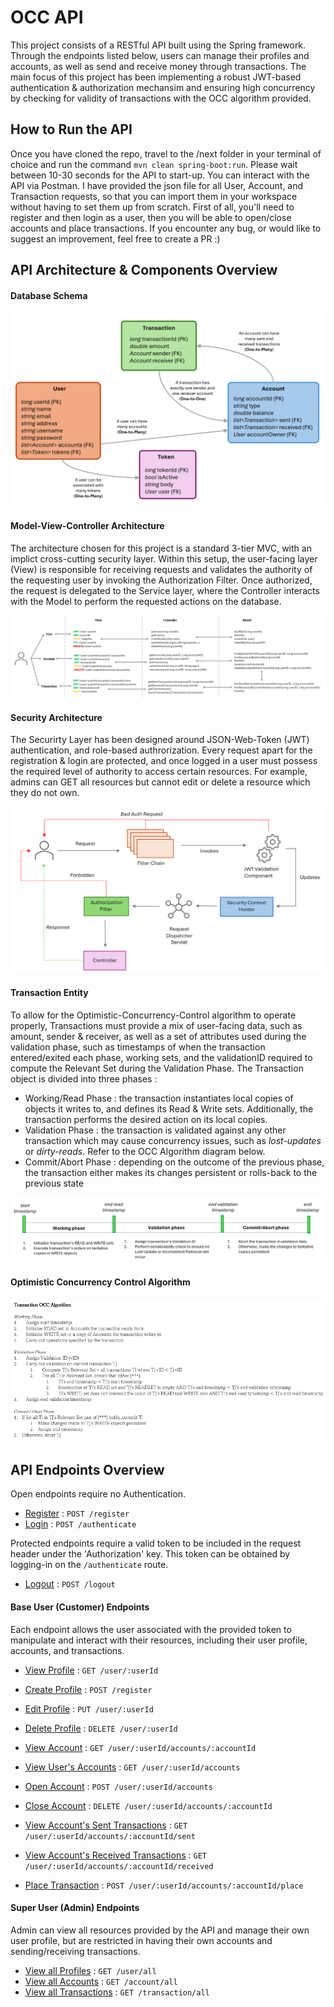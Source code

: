 # OCC API 
This project consists of a RESTful API built using the Spring framework. Through the endpoints listed below, users can manage their profiles and accounts, as well as send and receive money through transactions. The main focus of this project has been implementing a robust JWT-based authentication & authorization mechansim and ensuring high concurrency by checking for validity of transactions with the OCC algorithm provided.

## How to Run the API
Once you have cloned the repo, travel to the /next folder in your terminal of choice and run the command `mvn clean spring-boot:run`. Please wait between 10-30 seconds for the API to start-up. 
You can interact with the API via Postman. I have provided the json file for all User, Account, and Transaction requests, so that you can import them in your workspace without having to set them up from scratch. First of all, you'll need to register and then login as a user, then you will be able to open/close accounts and place transactions. If you encounter any bug, or would like to suggest an improvement, feel free to create a PR :)

## API Architecture & Components Overview

#### Database Schema
![](next/markdown/media/db.png)

#### Model-View-Controller Architecture
The architecture chosen for this project is a standard 3-tier MVC, with an implict cross-cutting security layer. Within this setup, the user-facing layer (View) is responsible for receiving requests and validates the authority of the requesting user by invoking the Authorization Filter. Once authorized, the request is delegated to the Service layer, where the Controller interacts with the Model to perform the requested actions on the database. 

![](next/markdown/media/mvc.png)

#### Security Architecture
The Securirty Layer has been designed around JSON-Web-Token (JWT) authentication, and role-based authrorization. Every request apart for the registration & login are protected, and once logged in a user must possess the required level of authority to access certain resources. For example, admins can GET all resources but cannot edit or delete a resource which they do not own.

![](next/markdown/media/security.png)

#### Transaction Entity

To allow for the Optimistic-Concurrency-Control algorithm to operate properly, Transactions must provide a mix of user-facing data, such as amount, sender & receiver, as well as a set of attributes used during the validation phase, such as timestamps of when the transaction entered/exited each phase, working sets, and the validationID required to compute the Relevant Set during the Validation Phase.
The Transaction object is divided into three phases : 
- Working/Read Phase : the transaction instantiates local copies of objects it writes to, and defines its Read & Write sets. Additionally, the transaction performs the desired action on its local copies.
- Validation Phase : the transaction is validated against any other transaction which may cause concurrency issues, such as *lost-updates* or *dirty-reads*. Refer to the OCC Algorithm diagram below.
- Commit/Abort Phase : depending on the outcome of the previous phase, the transaction either makes its changes persistent or rolls-back to the previous state

![](next/markdown/media/transaction.png)

#### Optimistic Concurrency Control Algorithm
![](next/markdown/media/algorithm.png)

## API Endpoints Overview

Open endpoints require no Authentication.

* [Register](next/markdown/auth/register.md) : `POST /register`
* [Login](next/markdown/auth/login.md) : `POST /authenticate`

Protected endpoints require a valid token to be included in the request header under the 'Authorization' key.
This token can be obtained by logging-in on the `/authenticate` route.

* [Logout](next/markdown/auth/logout.md) : `POST /logout`

#### Base User (Customer) Endpoints

Each endpoint allows the user associated with the provided token to
manipulate and interact with their resources, including their user profile,
accounts, and transactions. 

* [View Profile](next/markdown/user/viewProfile.md) : `GET /user/:userId`
* [Create Profile](next/markdown/auth/register.md) : `POST /register`
* [Edit Profile](next/markdown/user/updateProfile.md) : `PUT /user/:userId`
* [Delete Profile](next/markdown/user/deleteProfile.md) : `DELETE /user/:userId`


* [View Account](next/markdown/account/viewAccount.md) : `GET /user/:userId/accounts/:accountId`
* [View User's Accounts](next/markdown/account/viewAllUserAccounts.md) : `GET /user/:userId/accounts`
* [Open Account](next/markdown/account/openAccount.md) : `POST /user/:userId/accounts`
* [Close Account](next/markdown/account/closeAccount.md) : `DELETE /user/:userId/accounts/:accountId`


* [View Account's Sent Transactions](next/markdown/account/viewAccountSentTransactions.md) : `GET /user/:userId/accounts/:accountId/sent`
* [View Account's Received Transactions](next/markdown/account/viewAccountReceivedTransactions.md) : `GET /user/:userId/accounts/:accountId/received`
* [Place Transaction](next/markdown/transaction/placeTransaction.md) : `POST /user/:userId/accounts/:accountId/place`

#### Super User (Admin) Endpoints

Admin can view all resources provided by the API and manage their own user profile, but are restricted in having their
own accounts and sending/receiving transactions.

* [View all Profiles](next/markdown/admin/viewAllProfiles.md) : `GET /user/all`
* [View all Accounts](next/markdown/admin/viewAllAccounts.md) : `GET /account/all`
* [View all Transactions](next/markdown/admin/viewAllTransactions.md) : `GET /transaction/all`
